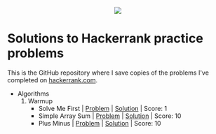 <p align="center"><a href="https://www.hackerrank.com/marinskiy"><img src="https://i0.wp.com/gradsingames.com/wp-content/uploads/2016/05/856771_668224053197841_1943699009_o.png" ></a></p>

# Solutions to Hackerrank practice problems
This is the GitHub repository where I save copies of the problems I've completed on [hackerrank.com](https://www.hackerrank.com/).


- Algorithms
    01. Warmup
        - Solve Me First | [Problem](https://www.hackerrank.com/challenges/solve-me-first/problem) | [Solution](https://github.com/drew3k/hackerrank/blob/main/SolveMeFirst.go) | Score: 1
        - Simple Array Sum | [Problem](https://www.hackerrank.com/challenges/simple-array-sum/problem) | [Solution](https://github.com/drew3k/hackerrank/blob/main/Algorithms/SimpleArraySum.go) | Score: 10
        - Plus Minus | [Problem](https://www.hackerrank.com/challenges/plus-minus/problem) | [Solution](https://github.com/drew3k/hackerrank/blob/main/Algorithms/PlusMinus.go) | Score: 10
